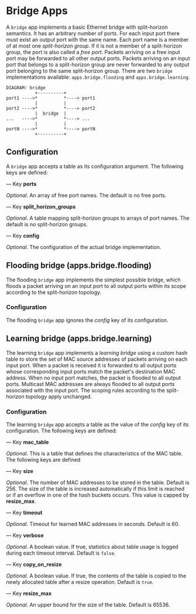 # Bridge Apps

A `bridge` app implements a basic Ethernet bridge with split-horizon
semantics. It has an arbitrary number of ports. For each input port there
must exist an output port with the same name. Each port name is a member
of at most one *split-horizon group*. If it is not a member of a
split-horizon group, the port is also called a *free port*. Packets
arriving on a free input port may be forwarded to all other output
ports. Packets arriving on an input port that belongs to a split-horizon
group are never forwarded to any output port belonging to the same
split-horizon group. There are two `bridge` implementations available:
`apps.bridge.flooding` and `apps.bridge.learning`.

    DIAGRAM: bridge
               +----------+
    port1 ---->*          *----> port1
               |          |
    port2 ---->*          *----> port2
               |  bridge  |
    ...   ---->*          *----> ...
               |          |
    portN ---->*          *----> portN
               +----------+

## Configuration

A `bridge` app accepts a table as its configuration argument. The
following keys are defined:

— Key **ports**

*Optional*. An array of free port names. The default is no free ports.

— Key **split_horizon_groups**

*Optional*. A table mapping split-horizon groups to arrays of port
names. The default is no split-horizon groups.

— Key **config**

*Optional*. The configuration of the actual bridge implementation.


## Flooding bridge (apps.bridge.flooding)

The flooding `bridge` app implements the simplest possible bridge, which
floods a packet arriving on an input port to all output ports within its
scope according to the split-horizon topology.

### Configuration

The flooding `bridge` app ignores the *config* key of its configuration.


## Learning bridge (apps.bridge.learning)

The learning `bridge` app implements a *learning bridge* using a
custom hash table to store the set of MAC source addresses of packets
arriving on each input port. When a packet is received it is forwarded
to all output ports whose corresponding input ports match the packet's
destination MAC address.  When no input port matches, the packet is
flooded to all output ports.  Multicast MAC addresses are always
flooded to all output ports associated with the input port. The
scoping rules according to the split-horizon topology apply unchanged.

### Configuration

The learning `bridge` app accepts a table as the value of the *config*
key of its configuration. The following keys are defined:

— Key **mac_table**

*Optional*. This is a table that defines the characteristics of the
  MAC table.  The following keys are defined

— Key **size**

*Optional*. The number of MAC addresses to be stored in the
 table. Default is 256. The size of the table is increased
 automatically if this limit is reached or if an overflow in one of
 the hash buckets occurs.  This value is capped by **resize_max**.

— Key **timeout**

*Optional*. Timeout for learned MAC addresses in seconds. Default is
60.

— Key **verbose**

*Optional*. A boolean value. If true, statistics about table usage is logged during each timeout interval.  Default is `false`.

— Key **copy_on_resize**

*Optional*. A boolean value. If true, the contents of the table is copied to the newly allocated table after a resize operation.  Default is `true`.

— Key **resize_max**

*Optional*. An upper bound for the size of the table. Default is 65536.
